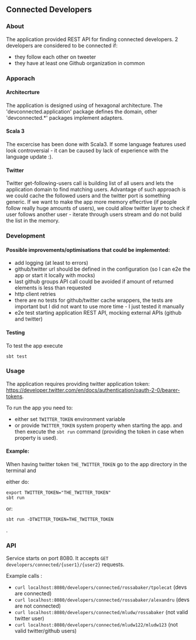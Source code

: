 ## Connected Developers

### About

The application provided REST API for finding connected developers.
2 developers are considered to be connected if:
 - they follow each other on tweeter
 - they have at least one Github organization in common

### Apporach

#### Architecrture

The application is designed using of hexagonal architecture.
The 'devconnected.application' package defines the domain,
other 'devconnected.*' packages implement adapters.

#### Scala 3

The excercise has been done with Scala3.
If some language features used look controversial - it can be caused by lack of experience with the language update :).

#### Twitter

Twitter get-following-users call is building list of all users and lets the application domain to find matching users.
Advantage of such approach is we could cache the followed users and the twitter port is something generic.
If we want to make the app more memory effecrtive (if people follow really huge amounts of users), 
we could allow twitter layer to check if user follows another user - iterate through users stream and do not build the list in the memory.

### Development 

#### Possible improvements/optimisations that could be implemented:

 - add logging (at least to errors)
 - github/twitter url should be defined in the configuration (so I can e2e the app or start it locally with mocks)
 - last github groups API call could be avoided if amount of returned elements is less than requested
 - http client retries
 - there are no tests for github/twitter cache wrappers, the tests are important but I did not want to use more time - I just tested it manually
 - e2e test starting application REST API, mocking external APIs (github and twitter)

#### Testing

To test the app execute 
```
sbt test
```

### Usage

The application requires providing twitter application token:
https://developer.twitter.com/en/docs/authentication/oauth-2-0/bearer-tokens.

To run the app you need to:
- either set `TWITTER_TOKEN` environment variable
- or provide `TWITTER_TOKEN` system property when starting the app.
and then execute the `sbt run` command (providing the token in case when property is used).

#### Example:

When having twitter token `THE_TWITTER_TOKEN` go to the app directory in the terminal and

either do:
```
export TWITTER_TOKEN="THE_TWITTER_TOKEN"
sbt run
```

or:
```
sbt run -DTWITTER_TOKEN=THE_TWITTER_TOKEN
```
.

### API

Service starts on port 8080.
It accepts `GET developers/connected/{user1}/{user2}` requests.

Example calls :
- `curl localhost:8080/developers/connected/rossabaker/tpolecat` (devs are connected)
- `curl localhost:8080/developers/connected/rossabaker/alexandru` (devs are not connected)
- `curl localhost:8080/developers/connected/mludw/rossabaker` (not valid twitter user)
- `curl localhost:8080/developers/connected/mludw122/mludw123` (not valid twitter/github users)
